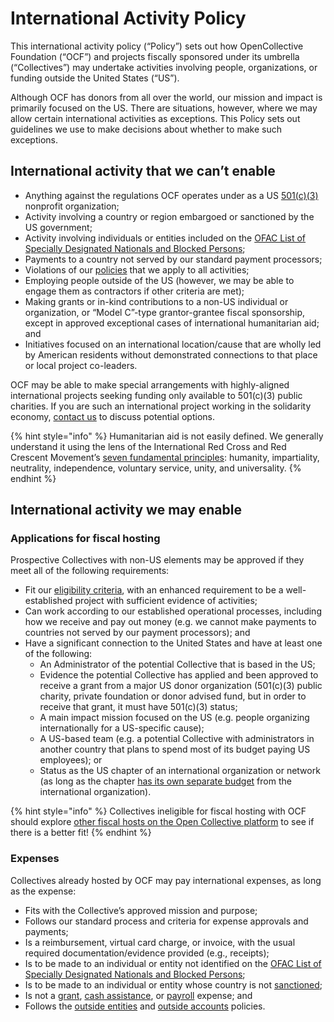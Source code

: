 # International Activity Policy

This international activity policy (“Policy”) sets out how OpenCollective Foundation (“OCF”) and projects fiscally sponsored under its umbrella (“Collectives”) may undertake activities involving people, organizations, or funding outside the United States (“US”).

Although OCF has donors from all over the world, our mission and impact is primarily focused on the US. There are situations, however, where we may allow certain international activities as exceptions. This Policy sets out guidelines we use to make decisions about whether to make such exceptions.

## International activity that we can’t enable

* Anything against the regulations OCF operates under as a US [501(c)(3)](https://docs.opencollective.foundation/what-we-offer/fiscal-hosting#what-does-501-c-3-mean) nonprofit organization;
* Activity involving a country or region embargoed or sanctioned by the US government;
* Activity involving individuals or entities included on the [OFAC List of Specially Designated Nationals and Blocked Persons](https://home.treasury.gov/policy-issues/financial-sanctions/specially-designated-nationals-and-blocked-persons-list-sdn-human-readable-lists);
* Payments to a country not served by our standard payment processors;
* Violations of our [policies](https://docs.opencollective.foundation/how-it-works/policies) that we apply to all activities;
* Employing people outside of the US (however, we may be able to engage them as contractors if other criteria are met);
* Making grants or in-kind contributions to a non-US individual or organization, or “Model C”-type grantor-grantee fiscal sponsorship, except in approved exceptional cases of international humanitarian aid; and
* Initiatives focused on an international location/cause that are wholly led by American residents without demonstrated connections to that place or local project co-leaders.

OCF may be able to make special arrangements with highly-aligned international projects seeking funding only available to 501(c)(3) public charities. If you are such an international project working in the solidarity economy, [contact us](../about/contact-us.md) to discuss potential options.

{% hint style="info" %}
Humanitarian aid is not easily defined. We generally understand it using the lens of the International Red Cross and Red Crescent Movement’s [seven fundamental principles](https://www.icrc.org/sites/default/files/topic/file\_plus\_list/4046-the\_fundamental\_principles\_of\_the\_international\_red\_cross\_and\_red\_crescent\_movement.pdf): humanity, impartiality, neutrality, independence, voluntary service, unity, and universality.
{% endhint %}

## International activity we may enable <a href="#docs-internal-guid-51d1cdeb-7fff-e9a3-647c-07e69d1dfe20" id="docs-internal-guid-51d1cdeb-7fff-e9a3-647c-07e69d1dfe20"></a>

### Applications for fiscal hosting

Prospective Collectives with non-US elements may be approved if they meet all of the following requirements:

* Fit our [eligibility criteria](https://docs.opencollective.foundation/getting-started/eligibility), with an enhanced requirement to be a well-established project with sufficient evidence of activities;
* Can work according to our established operational processes, including how we receive and pay out money (e.g. we cannot make payments to countries not served by our payment processors); and
* Have a significant connection to the United States and have at least one of the following:
  * An Administrator of the potential Collective that is based in the US;
  * Evidence the potential Collective has applied and been approved to receive a grant from a major US donor organization (501(c)(3) public charity, private foundation or donor advised fund, but in order to receive that grant, it must have 501(c)(3) status;&#x20;
  * A main impact mission focused on the US (e.g. people organizing internationally for a US-specific cause);
  * A US-based team (e.g. a potential Collective with administrators in another country that plans to spend most of its budget paying US employees); or
  * Status as the US chapter of an international organization or network (as long as the chapter [has its own separate budget](https://docs.opencollective.foundation/how-it-works/policies/outside-entities-policy) from the international organization).

{% hint style="info" %}
Collectives ineligible for fiscal hosting with OCF should explore [other fiscal hosts on the Open Collective platform](https://opencollective.com/hosts) to see if there is a better fit!
{% endhint %}

### Expenses

Collectives already hosted by OCF may pay international expenses, as long as the expense:

* Fits with the Collective’s approved mission and purpose;
* Follows our standard process and criteria for expense approvals and payments;
* Is a reimbursement, virtual card charge, or invoice, with the usual required documentation/evidence provided (e.g., receipts);
* Is to be made to an individual or entity not identified on the [OFAC List of Specially Designated Nationals and Blocked Persons](https://home.treasury.gov/policy-issues/financial-sanctions/specially-designated-nationals-and-blocked-persons-list-sdn-human-readable-lists);
* Is to be made to an individual or entity whose country is not [sanctioned](https://home.treasury.gov/policy-issues/financial-sanctions/sanctions-programs-and-country-information);
* Is not a [grant](https://docs.opencollective.foundation/how-it-works/grantmaking/policy), [cash assistance](https://docs.opencollective.foundation/how-it-works/policies/cash-assistance-policy), or [payroll](https://docs.opencollective.foundation/what-we-offer/employment) expense; and
* Follows the [outside entities](https://docs.opencollective.foundation/how-it-works/policies/outside-entities-policy) and [outside accounts](https://docs.opencollective.foundation/how-it-works/policies/outside-accounts-policy) policies.
